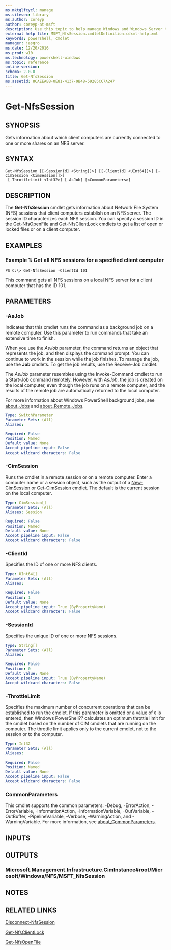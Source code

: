 ```yaml
---
ms.mktglfcycl: manage
ms.sitesec: library
ms.author: coreyp
author: coreyp-at-msft
description: Use this topic to help manage Windows and Windows Server technologies with Windows PowerShell.
external help file: MSFT_NfsSession.cmdletDefinition.cdxml-help.xml
keywords: powershell, cmdlet
manager: jasgro
ms.date: 12/20/2016
ms.prod: w10
ms.technology: powershell-windows
ms.topic: reference
online version: 
schema: 2.0.0
title: Get-NfsSession
ms.assetid: 8CAEEABB-0E81-4137-9B48-59285CC7A247
---
```


# Get-NfsSession

## SYNOPSIS
Gets information about which client computers are currently connected to one or more shares on an NFS server.

## SYNTAX

```
Get-NfsSession [[-SessionId] <String[]>] [[-ClientId] <UInt64[]>] [-CimSession <CimSession[]>]
 [-ThrottleLimit <Int32>] [-AsJob] [<CommonParameters>]
```

## DESCRIPTION
The **Get-NfsSession** cmdlet gets information about Network File System (NFS) sessions that client computers establish on an NFS server.
The session ID characterizes each NFS session.
You can specify a session ID in the Get-NfsOpenFile and Get-NfsClientLock cmdlets to get a list of open or locked files or on a client computer.

## EXAMPLES

### Example 1: Get all NFS sessions for a specified client computer
```
PS C:\> Get-NfsSession -ClientId 101
```

This command gets all NFS sessions on a local NFS server for a client computer that has the ID 101.

## PARAMETERS

### -AsJob
Indicates that this cmdlet runs the command as a background job on a remote computer.
Use this parameter to run commands that take an extensive time to finish.

When you use the *AsJob* parameter, the command returns an object that represents the job, and then displays the command prompt.
You can continue to work in the session while the job finishes.
To manage the job, use the **Job** cmdlets.
To get the job results, use the Receive-Job cmdlet.

The *AsJob* parameter resembles using the Invoke-Command cmdlet to run a Start-Job command remotely.
However, with *AsJob*, the job is created on the local computer, even though the job runs on a remote computer, and the results of the remote job are automatically returned to the local computer.

For more information about Windows PowerShell background jobs, see [about_Jobs](http://go.microsoft.com/fwlink/?LinkID=113251) and [about_Remote_Jobs](http://go.microsoft.com/fwlink/?LinkID=135184).

```yaml
Type: SwitchParameter
Parameter Sets: (All)
Aliases: 

Required: False
Position: Named
Default value: None
Accept pipeline input: False
Accept wildcard characters: False
```

### -CimSession
Runs the cmdlet in a remote session or on a remote computer.
Enter a computer name or a session object, such as the output of a [New-CimSession](http://go.microsoft.com/fwlink/p/?LinkId=227967) or [Get-CimSession](http://go.microsoft.com/fwlink/p/?LinkId=227966) cmdlet.
The default is the current session on the local computer.

```yaml
Type: CimSession[]
Parameter Sets: (All)
Aliases: Session

Required: False
Position: Named
Default value: None
Accept pipeline input: False
Accept wildcard characters: False
```

### -ClientId
Specifies the ID of one or more NFS clients.

```yaml
Type: UInt64[]
Parameter Sets: (All)
Aliases: 

Required: False
Position: 1
Default value: None
Accept pipeline input: True (ByPropertyName)
Accept wildcard characters: False
```

### -SessionId
Specifies the unique ID of one or more NFS sessions.

```yaml
Type: String[]
Parameter Sets: (All)
Aliases: 

Required: False
Position: 0
Default value: None
Accept pipeline input: True (ByPropertyName)
Accept wildcard characters: False
```

### -ThrottleLimit
Specifies the maximum number of concurrent operations that can be established to run the cmdlet.
If this parameter is omitted or a value of `0` is entered, then Windows PowerShell?? calculates an optimum throttle limit for the cmdlet based on the number of CIM cmdlets that are running on the computer.
The throttle limit applies only to the current cmdlet, not to the session or to the computer.

```yaml
Type: Int32
Parameter Sets: (All)
Aliases: 

Required: False
Position: Named
Default value: None
Accept pipeline input: False
Accept wildcard characters: False
```

### CommonParameters
This cmdlet supports the common parameters: -Debug, -ErrorAction, -ErrorVariable, -InformationAction, -InformationVariable, -OutVariable, -OutBuffer, -PipelineVariable, -Verbose, -WarningAction, and -WarningVariable. For more information, see [about_CommonParameters](http://go.microsoft.com/fwlink/?LinkID=113216).

## INPUTS

## OUTPUTS

### Microsoft.Management.Infrastructure.CimInstance#root/Microsoft/Windows/NFS/MSFT_NfsSession

## NOTES

## RELATED LINKS

[Disconnect-NfsSession](./disconnect-nfssession.md)

[Get-NfsClientLock](./get-nfsclientlock.md)

[Get-NfsOpenFile](./get-nfsopenfile.md)


